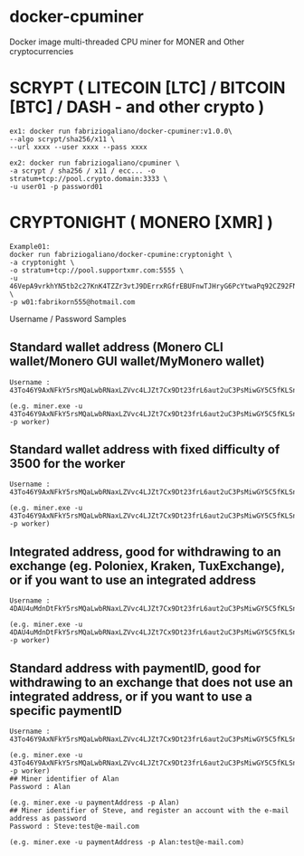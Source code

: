 # docker-cpuminer
Docker image multi-threaded CPU miner for MONER and Other cryptocurrencies


# SCRYPT ( LITECOIN [LTC] / BITCOIN [BTC] / DASH - and other crypto )

```
ex1: docker run fabriziogaliano/docker-cpuminer:v1.0.0\
--algo scrypt/sha256/x11 \
--url xxxx --user xxxx --pass xxxx

ex2: docker run fabriziogaliano/cpuminer \
-a scrypt / sha256 / x11 / ecc... -o stratum+tcp://pool.crypto.domain:3333 \
-u user01 -p password01
```
#

# CRYPTONIGHT ( MONERO [XMR] )

```
Example01: 
docker run fabriziogaliano/docker-cpumine:cryptonight \
-a cryptonight \
-o stratum+tcp://pool.supportxmr.com:5555 \
-u 46VepA9vrkhYN5tb2c27KnK4TZZr3vtJ9DErrxRGfrEBUFnwTJHryG6PcYtwaPq92CZ92FNDd5r5iTTy9V6cXxtn4hRPDcz \
-p w01:fabrikorn555@hotmail.com

```

Username / Password Samples
## Standard wallet address (Monero CLI wallet/Monero GUI wallet/MyMonero wallet)
```
Username : 43To46Y9AxNFkY5rsMQaLwbRNaxLZVvc4LJZt7Cx9Dt23frL6aut2uC3PsMiwGY5C5fKLSn6sWyoxRQTK1dhdBpKAX8bsUW

(e.g. miner.exe -u 43To46Y9AxNFkY5rsMQaLwbRNaxLZVvc4LJZt7Cx9Dt23frL6aut2uC3PsMiwGY5C5fKLSn6sWyoxRQTK1dhdBpKAX8bsUW -p worker)
```
## Standard wallet address with fixed difficulty of 3500 for the worker
```
Username : 43To46Y9AxNFkY5rsMQaLwbRNaxLZVvc4LJZt7Cx9Dt23frL6aut2uC3PsMiwGY5C5fKLSn6sWyoxRQTK1dhdBpKAX8bsUW+3500

(e.g. miner.exe -u 43To46Y9AxNFkY5rsMQaLwbRNaxLZVvc4LJZt7Cx9Dt23frL6aut2uC3PsMiwGY5C5fKLSn6sWyoxRQTK1dhdBpKAX8bsUW+3500 -p worker)
```
## Integrated address, good for withdrawing to an exchange (eg. Poloniex, Kraken, TuxExchange), or if you want to use an integrated address
```
Username : 4DAU4uMdnDtFkY5rsMQaLwbRNaxLZVvc4LJZt7Cx9Dt23frL6aut2uC3PsMiwGY5C5fKLSn6sWyoxRQTK1dhdBpKF82nvn2H6jg9SUywAX

(e.g. miner.exe -u 4DAU4uMdnDtFkY5rsMQaLwbRNaxLZVvc4LJZt7Cx9Dt23frL6aut2uC3PsMiwGY5C5fKLSn6sWyoxRQTK1dhdBpKF82nvn2H6jg9SUywAX -p worker)
```
## Standard address with paymentID, good for withdrawing to an exchange that does not use an integrated address, or if you want to use a specific paymentID
```
Username : 43To46Y9AxNFkY5rsMQaLwbRNaxLZVvc4LJZt7Cx9Dt23frL6aut2uC3PsMiwGY5C5fKLSn6sWyoxRQTK1dhdBpKAX8bsUW.6FEBAC2C05EDABB16E451D824894CC48AE8B645A48BD4C4F21A1CC8624EB0E6F

(e.g. miner.exe -u 43To46Y9AxNFkY5rsMQaLwbRNaxLZVvc4LJZt7Cx9Dt23frL6aut2uC3PsMiwGY5C5fKLSn6sWyoxRQTK1dhdBpKAX8bsUW.6FEBAC2C05EDABB16E451D824894CC48AE8B645A48BD4C4F21A1CC8624EB0E6F -p worker)
## Miner identifier of Alan
Password : Alan

(e.g. miner.exe -u paymentAddress -p Alan)
## Miner identifier of Steve, and register an account with the e-mail address as password
Password : Steve:test@e-mail.com

(e.g. miner.exe -u paymentAddress -p Alan:test@e-mail.com)
```
